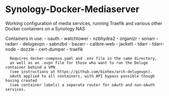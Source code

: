 # Synology-Docker-Mediaserver
Working configuration of media services, running Traefik and various other Docker containers on a Synology NAS

Containers in use:
      - oauth
      - watchtower
      - nzbhydra2
      - organizr
      - sonarr
      - radarr
      - delugevpn
      - sabnzbd
      - bazarr
      - calibre-web
      - jackett
      - tdarr
      - tdarr-node
      - dozzle
      - cert-dumper
      - traefik
      
      Requires docker-compose.yaml and .env file in the same directory,
      as well as an .ovpn file for those who want to run the Deluge container behind a VPN
      (see instructions at https://github.com/binhex/arch-delugevpn).
      oAuth applied to all containers, with API bypass possible though having created
      (see container labels) a seperate router for oAuth and non-oAuth services.

